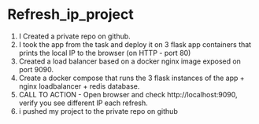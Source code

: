 # Refresh_ip_project
1. I Created a private repo on github.
2. I took the app from the task and deploy it on 3 flask app containers that prints the local IP to the browser (on HTTP - port 80) 
3. Created a load balancer based on a docker nginx image exposed on port 9090.
4. Create a docker compose that runs the 3 flask instances of the app + nginx loadbalancer + redis database.
5. CALL TO ACTION - Open browser and check http://localhost:9090, verify you see different IP each refresh.
6. i pushed my project to the private repo on github
